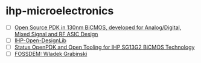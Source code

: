 # ihp-microelectronics

- [ ] [Open Source PDK in 130nm BiCMOS, developed for Analog/Digital, Mixed Signal and RF ASIC Design](https://www.ihp-microelectronics.com/services/research-and-prototyping-service/fast-design-enablement/open-source-pdk)
- [ ] [IHP-Open-DesignLib](https://ihp-open-ip.readthedocs.io)
- [ ] [Status OpenPDK and Open Tooling for IHP SG13G2 BiCMOS Technology](https://www.youtube.com/watch?v=Opw-KX3hNRU)
- [ ] [FOSSDEM: Wladek Grabinski](https://fosdem.org/2025/schedule/speaker/wladek_grabinski)

